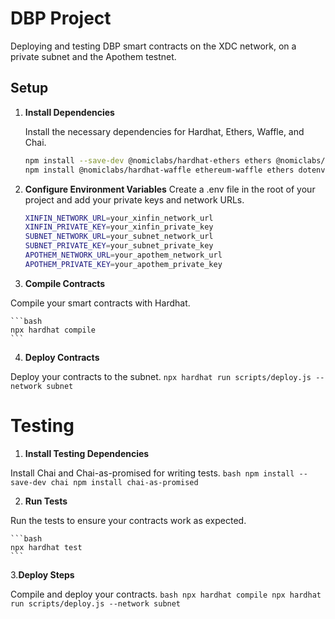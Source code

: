 # DBP Project

Deploying and testing DBP smart contracts on the XDC network, on a private subnet and the Apothem testnet.

## Setup

1. **Install Dependencies**

   Install the necessary dependencies for Hardhat, Ethers, Waffle, and Chai.

   ```bash
   npm install --save-dev @nomiclabs/hardhat-ethers ethers @nomiclabs/hardhat-waffle ethereum-waffle chai
   npm install @nomiclabs/hardhat-waffle ethereum-waffle ethers dotenv
    ```
2. **Configure Environment Variables**
Create a .env file in the root of your project and add your private keys and network URLs.
    ```bash
    XINFIN_NETWORK_URL=your_xinfin_network_url
    XINFIN_PRIVATE_KEY=your_xinfin_private_key
    SUBNET_NETWORK_URL=your_subnet_network_url
    SUBNET_PRIVATE_KEY=your_subnet_private_key
    APOTHEM_NETWORK_URL=your_apothem_network_url
    APOTHEM_PRIVATE_KEY=your_apothem_private_key
    ```
3. **Compile Contracts**

Compile your smart contracts with Hardhat.
    
    ```bash
    npx hardhat compile
    ```

4. **Deploy Contracts**

Deploy your contracts to the subnet.
    ```
    npx hardhat run scripts/deploy.js --network subnet
    ```

# Testing

1. **Install Testing Dependencies**

Install Chai and Chai-as-promised for writing tests.
    ```bash
    npm install --save-dev chai
    npm install chai-as-promised
    ```

2. **Run Tests**

Run the tests to ensure your contracts work as expected.

    ```bash
    npx hardhat test
    ```

3.**Deploy Steps**

Compile and deploy your contracts.
    ```bash
    npx hardhat compile
    npx hardhat run scripts/deploy.js --network subnet
    ```